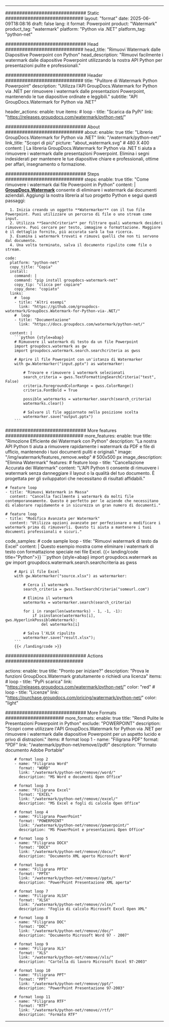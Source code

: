 
---
############################# Static ############################
layout: "format"
date:  2025-06-09T18:08:16
draft: false
lang: it
format: Powerpoint
product: "Watermark"
product_tag: "watermark"
platform: "Python via .NET"
platform_tag: "python-net"

############################# Head ############################
head_title: "Rimuovi Watermark dalle Diapositive Powerpoint con Python"
head_description: "Rimuovi facilmente i watermark dalle diapositive Powerpoint utilizzando la nostra API Python per presentazioni pulite e professionali."

############################# Header ############################
title: "Pulitore di Watermark Python Powerpoint" 
description: "Utilizza l'API GroupDocs.Watermark for Python via .NET per rimuovere i watermark dalle presentazioni Powerpoint, mantenendo le tue diapositive ordinate e leggibili."
subtitle: "API GroupDocs.Watermark for Python via .NET" 

header_actions:
  enable: true
  items:
    #  loop
    - title: "Scarica da PyPi"
      link: "https://releases.groupdocs.com/watermark/python-net/"
      
############################# About ############################
about:
    enable: true
    title: "Libreria GroupDocs.Watermark for Python via .NET"
    link: "/watermark/python-net/"
    link_title: "Scopri di più"
    picture: "about_watermark.svg" # 480 X 400
    content: |
       La libreria GroupDocs.Watermark for Python via .NET ti aiuta a rimuovere i watermark dalle presentazioni Powerpoint. Elimina i segni indesiderati per mantenere le tue diapositive chiare e professionali, ottime per affari, insegnamento o formazione.

############################# Steps ############################
steps:
    enable: true
    title: "Come rimuovere i watermark dai file Powerpoint in Python"
    content: |
      **[GroupDocs.Watermark](https://products.groupdocs.com/watermark/python-net/)** consente di eliminare i watermark dai documenti aziendali. Aggiungi la nostra libreria al tuo progetto Python e segui questi passaggi:
      
      1. Inizia creando un oggetto **Watermarker** con il tuo file Powerpoint. Puoi utilizzare un percorso di file o uno stream come input.
      2. Utilizza **SearchCriteria** per filtrare quali watermark desideri rimuovere. Puoi cercare per testo, immagine o formattazione. Maggiore è il dettaglio fornito, più accurata sarà la tua ricerca.
      3. Esamina i watermark trovati e rimuovi quelli che non ti servono dal documento.
      4. Una volta terminato, salva il documento ripulito come file o stream.
   
    code:
      platform: "python-net"
      copy_title: "Copia"
      install:
        command: |
        command: "pip install groupdocs-watermark-net"
        copy_tip: "clicca per copiare"
        copy_done: "copiato"
      links:
        #  loop
        - title: "Altri esempi"
          link: "https://github.com/groupdocs-watermark/GroupDocs.Watermark-for-Python-via-.NET/"
        #  loop
        - title: "Documentazione"
          link: "https://docs.groupdocs.com/watermark/python-net/"
          
      content: |
        ```python {style=abap}
        # Rimuovere il watermark di testo da un file Powerpoint
        import groupdocs.watermark as gw
        import groupdocs.watermark.search.searchcriteria as gwss

        # Aprire il file Powerpoint con un'istanza di Watermarker
        with gw.Watermarker("input.pptx") as watermarker:

            # Trovare e rimuovere i watermark selezionati
            search_criteria = gwss.TextFormattingSearchCriteria("test", False)
            criteria.ForegroundColorRange = gwss.ColorRange()
            criteria.FontBold = True

            possible_watermarks = watermarker.search(search_criteria)
            watermarks.clear()

            # Salvare il file aggiornato nella posizione scelta
            watermarker.save("output.pptx")
        ```            

############################# More features ############################
more_features:
  enable: true
  title: "Rimozione Efficiente dei Watermark con Python"
  description: "La nostra API Python ti aiuta a rimuovere rapidamente i watermark da PDF e file di ufficio, mantenendo i tuoi documenti puliti e originali."
  image: "/img/watermark/features_remove.webp" # 500x500 px
  image_description: "Elimina Watermark"
  features:
    # feature loop
    - title: "Cancellazione Accurata dei Watermark"
      content: "L'API Python ti consente di rimuovere i watermark senza danneggiare il layout o la qualità del tuo documento. È progettata per gli sviluppatori che necessitano di risultati affidabili."

    # feature loop
    - title: "Rimuovi Watermark in Massa"
      content: "Cancella facilmente i watermark da molti file contemporaneamente. Questo è perfetto per le aziende che necessitano di elaborare rapidamente e in sicurezza un gran numero di documenti."

    # feature loop
    - title: "Modifica Avanzata per Watermark"
      content: "Utilizza opzioni avanzate per perfezionare o modificare i watermark prima di rimuoverli. Questo ti aiuta a mantenere i tuoi documenti professionali e sicuri."
      
  code_samples:
    # code sample loop
    - title: "Rimuovi watermark di testo da Excel"
      content: |
        Questo esempio mostra come eliminare i watermark di testo con formattazione speciale nei file Excel.
        {{< landing/code title="Python">}}
        ```python {style=abap}
        import groupdocs.watermark as gw
        import groupdocs.watermark.search.searchcriteria as gwss

        # Apri il file Excel
        with gw.Watermarker("source.xlsx") as watermarker:

            # Cerca il watermark
            search_criteria = gwss.TextSearchCriteria("someurl.com")

            # Elimina il watermark
            watermarks = watermarker.search(search_criteria)

            for i in range(len(watermarks) - 1, -1, -1):
                if isinstance(watermarks[i], gws.HyperlinkPossibleWatermark):
                    del watermarks[i]

            # Salva l'XLSX ripulito
            watermarker.save("result.xlsx");
        ```
        {{< /landing/code >}}


############################# Actions ############################

actions:
  enable: true
  title: "Pronto per iniziare?"
  description: "Prova le funzioni GroupDocs.Watermark gratuitamente o richiedi una licenza"
  items:
    #  loop
    - title: "PyPi scarica"
      link: "https://releases.groupdocs.com/watermark/python-net/"
      color: "red"
        #  loop
    - title: "Licenze"
      link: "https://purchase.groupdocs.com/pricing/watermark/python-net/"
      color: "light"


############################# More Formats #####################
more_formats:
    enable: true
    title: "Rendi Pulite le Presentazioni Powerpoint in Python"
    exclude: "POWERPOINT"
    description: "Scopri come utilizzare l'API GroupDocs.Watermark for Python via .NET per rimuovere i watermark dalle diapositive Powerpoint per un aspetto lucido e privo di distrazioni."
    items: 
        # format loop 1
        - name: "Filigrana PDF"
          format: "PDF"
          link: "/watermark/python-net/remove//pdf/"
          description: "Formato documento Adobe Portable"

        # format loop 2
        - name: "Filigrana Word"
          format: "WORD"
          link: "/watermark/python-net/remove//word/"
          description: "MS Word e documenti Open Office"
          
        # format loop 3
        - name: "Filigrana Excel"
          format: "EXCEL"
          link: "/watermark/python-net/remove//excel/"
          description: "MS Excel e fogli di calcolo Open Office"

        # format loop 4
        - name: "Filigrana PowerPoint"
          format: "POWERPOINT"
          link: "/watermark/python-net/remove//powerpoint/"
          description: "MS PowerPoint e presentazioni Open Office"

        # format loop 5
        - name: "Filigrana DOCX"
          format: "DOCX"
          link: "/watermark/python-net/remove//docx/"
          description: "Documento XML aperto Microsoft Word"
          
        # format loop 6
        - name: "Filigrana PPTX"
          format: "PPTX"
          link: "/watermark/python-net/remove//pptx/"
          description: "PowerPoint Presentazione XML aperta"
          
        # format loop 7
        - name: "Filigrana XLSX"
          format: "XLSX"
          link: "/watermark/python-net/remove//xlsx/"
          description: "Foglio di calcolo Microsoft Excel Open XML"

        # format loop 8
        - name: "Filigrana DOC"
          format: "DOC"
          link: "/watermark/python-net/remove//doc/"
          description: "Documento Microsoft Word 97 - 2007"

        # format loop 9
        - name: "Filigrana XLS"
          format: "XLS"
          link: "/watermark/python-net/remove//xls/"
          description: "Cartella di lavoro Microsoft Excel 97-2003"

        # format loop 10
        - name: "Filigrana PPT"
          format: "PPT"
          link: "/watermark/python-net/remove//ppt/"
          description: "PowerPoint Presentazione 97-2003"

        # format loop 11
        - name: "Filigrana RTF"
          format: "RTF"
          link: "/watermark/python-net/remove//rtf/"
          description: "Formato RTF"

---